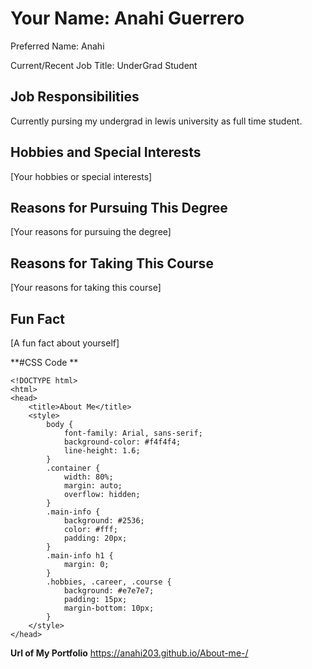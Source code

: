 
Your Name: Anahi Guerrero
=========================

Preferred Name: Anahi

Current/Recent Job Title: UnderGrad Student

Job Responsibilities
--------------------

Currently pursing my undergrad in lewis university as full time student.

Hobbies and Special Interests
-----------------------------

\[Your hobbies or special interests\]

Reasons for Pursuing This Degree
--------------------------------

\[Your reasons for pursuing the degree\]

Reasons for Taking This Course
------------------------------

\[Your reasons for taking this course\]

Fun Fact
--------

\[A fun fact about yourself\]


**#CSS Code **
```
<!DOCTYPE html>
<html>
<head>
    <title>About Me</title>
    <style>
        body {
            font-family: Arial, sans-serif;
            background-color: #f4f4f4;
            line-height: 1.6;
        }
        .container {
            width: 80%;
            margin: auto;
            overflow: hidden;
        }
        .main-info {
            background: #2536;
            color: #fff;
            padding: 20px;
        }
        .main-info h1 {
            margin: 0;
        }
        .hobbies, .career, .course {
            background: #e7e7e7;
            padding: 15px;
            margin-bottom: 10px;
        }
    </style>
</head>
```
**Url of My Portfolio**
https://anahi203.github.io/About-me-/

